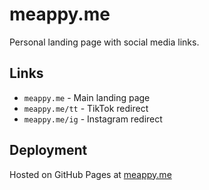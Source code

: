 # meappy.me

Personal landing page with social media links.

## Links

- `meappy.me` - Main landing page
- `meappy.me/tt` - TikTok redirect
- `meappy.me/ig` - Instagram redirect

## Deployment

Hosted on GitHub Pages at [meappy.me](https://meappy.me)
